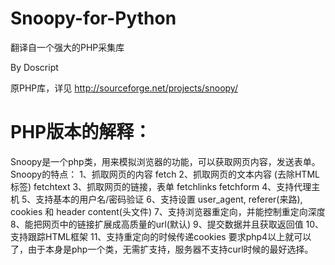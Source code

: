 # Snoopy-for-Python
翻译自一个强大的PHP采集库

By Doscript

原PHP库，详见
http://sourceforge.net/projects/snoopy/
# PHP版本的解释：
Snoopy是一个php类，用来模拟浏览器的功能，可以获取网页内容，发送表单。
Snoopy的特点：
1、抓取网页的内容 fetch
2、抓取网页的文本内容 (去除HTML标签) fetchtext
3、抓取网页的链接，表单 fetchlinks fetchform
4、支持代理主机
5、支持基本的用户名/密码验证
6、支持设置 user_agent, referer(来路), cookies 和 header content(头文件)
7、支持浏览器重定向，并能控制重定向深度
8、能把网页中的链接扩展成高质量的url(默认)
9、提交数据并且获取返回值
10、支持跟踪HTML框架
11、支持重定向的时候传递cookies
要求php4以上就可以了，由于本身是php一个类，无需扩支持，服务器不支持curl时候的最好选择。